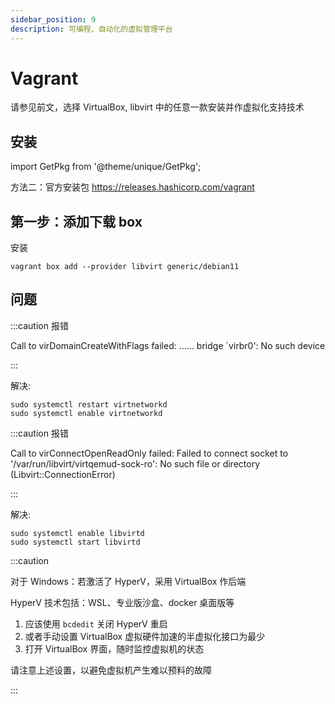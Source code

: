 ```yaml
---
sidebar_position: 9
description: 可编程、自动化的虚拟管理平台
---
```


# Vagrant

请参见前文，选择 VirtualBox, libvirt 中的任意一款安装并作虚拟化支持技术

## 安装

import GetPkg from '@theme/unique/GetPkg';

<GetPkg name="vagrant" dnf winget pacman apt />

方法二：官方安装包 https://releases.hashicorp.com/vagrant

## 第一步：添加下载 box

安装

    vagrant box add --provider libvirt generic/debian11

## 问题

:::caution 报错

Call to virDomainCreateWithFlags failed: …… bridge `virbr0': No such device

:::

解决:

    sudo systemctl restart virtnetworkd
    sudo systemctl enable virtnetworkd

:::caution 报错

Call to virConnectOpenReadOnly failed: Failed to connect socket to '/var/run/libvirt/virtqemud-sock-ro': No such file or directory (Libvirt::ConnectionError)

:::

解决:

```shell
sudo systemctl enable libvirtd
sudo systemctl start libvirtd
```

:::caution

对于 Windows：若激活了 HyperV，采用 VirtualBox 作后端

HyperV 技术包括：WSL、专业版沙盒、docker 桌面版等

1. 应该使用 `bcdedit` 关闭 HyperV 重启
2. 或者手动设置 VirtualBox 虚拟硬件加速的半虚拟化接口为最少
3. 打开 VirtualBox 界面，随时监控虚拟机的状态

请注意上述设置，以避免虚拟机产生难以预料的故障

:::
